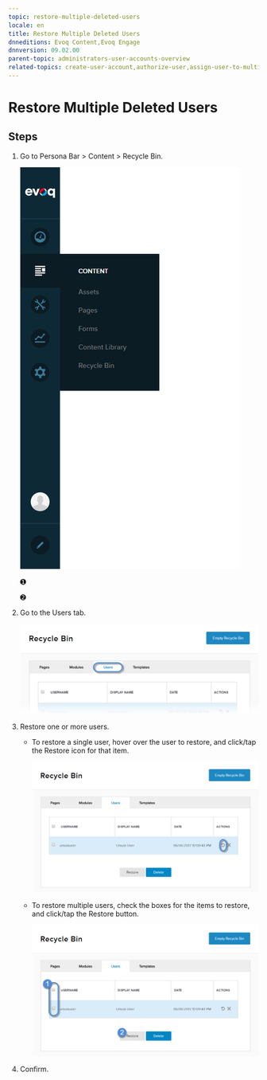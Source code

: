 ```yaml
---
topic: restore-multiple-deleted-users
locale: en
title: Restore Multiple Deleted Users
dnneditions: Evoq Content,Evoq Engage
dnnversion: 09.02.00
parent-topic: administrators-user-accounts-overview
related-topics: create-user-account,authorize-user,assign-user-to-multiple-roles,remove-user-from-multiple-roles,edit-user,manage-user-password,delete-user,delete-all-unauthorized-users,restore-deleted-user-account,purge-user-account,purge-multiple-deleted-users,create-host-account,authorize-host,promote-user-to-host,demote-from-host,manage-host-password,delete-host,delete-all-unauthorized-hosts,restore-deleted-host-account,purge-host-account
---
```


# Restore Multiple Deleted Users

## Steps

1.  Go to Persona Bar \> Content \> Recycle Bin.
    
    ![Persona Bar > Content > Recycle Bin](/images/scr-pbar-host-Content-E91.png)
    
    ➊
    
    ➋
    
2.  Go to the Users tab.
    
    ![Users](/images/scr-pbtabs-all-Content-RecycleBin-Users-E91.png)
    
3.  Restore one or more users.
    *   To restore a single user, hover over the user to restore, and click/tap the Restore icon for that item.
        
          
        
        ![Restore icon for each item in the list.](/images/scr-RecycleBin-Users-Restore-icon-E91.png)
        
          
        
    *   To restore multiple users, check the boxes for the items to restore, and click/tap the Restore button.
        
          
        
        ![Restore button.](/images/scr-RecycleBin-Users-Select-Then-Restore-button-E91.png)
        
          
        
4.  Confirm.